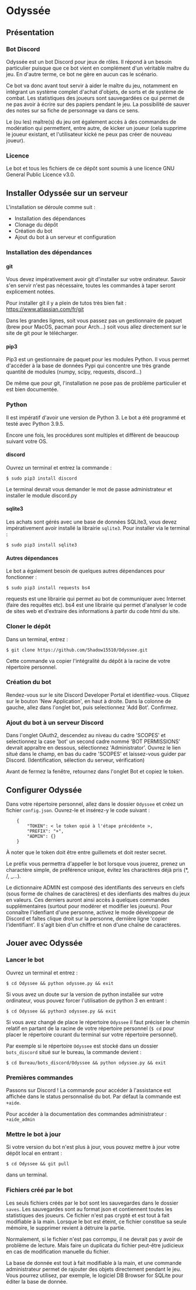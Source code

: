 # Odyssée

## Présentation

### Bot Discord

Odyssée est un bot Discord pour jeux de rôles. Il répond à un besoin particulier puisque que ce bot vient en complément d'un véritable maître du jeu. En d'autre terme, ce bot ne gère en aucun cas le scénario.

Ce bot va donc avant tout servir à aider le maître du jeu, notamment en intégrant un système complet d'achat d'objets, de sorts et de système de combat. Les statistiques des joueurs sont sauvegardées ce qui permet de ne pas avoir à écrire sur des papiers pendant le jeu. La possibilité de sauver des notes sur sa fiche de personnage va dans ce sens.

Le (ou les) maître(s) du jeu ont également accès à des commandes de modération qui permettent, entre autre, de kicker un joueur (cela supprime le joueur existant, et l'utilisateur kické ne peux pas créer de nouveau joueur).

### Licence

Le bot et tous les fichiers de ce dépôt sont soumis à une licence GNU General Public Licence v3.0.

## Installer Odyssée sur un serveur

L'installation se déroule comme suit :

 - Installation des dépendances 
 - Clonage du dépôt
 - Création du bot
 - Ajout du bot à un serveur et configuration

### Installation des dépendances

#### git

Vous devez impérativement avoir git d'installer sur votre ordinateur. Savoir s'en servir n'est pas nécessaire, toutes les commandes à taper seront explicement notées.

Pour installer git il y a plein de tutos très bien fait : https://www.atlassian.com/fr/git

Dans les grandes lignes, soit vous passez pas un gestionnaire de paquet (brew pour MacOS, pacman pour Arch…) soit vous allez directement sur le site de git pour le télécharger.

#### pip3

Pip3 est un gestionnaire de paquet pour les modules Python. Il vous permet d'accéder à la base de données Pypi qui concentre une très grande quantité de modules (numpy, scipy, requests, discord…)

De même que pour git, l'installation ne pose pas de problème particulier et est bien documentée.

### Python

Il est impératif d'avoir une version de Python 3. Le bot a été programmé et testé avec Python 3.9.5.

Encore une fois, les procédures sont multiples et diffèrent de beaucoup suivant votre OS.

#### discord

Ouvrez un terminal et entrez la commande : 

`$ sudo pip3 install discord`

Le terminal devrait vous demander le mot de passe administrateur et installer le module discord.py

#### sqlite3

Les achats sont gérés avec une base de données SQLite3, vous devez impérativement avoir installé la librairie `sqlite3`. Pour installer via le terminal : 

`$ sudo pip3 install sqlite3`

#### Autres dépendances

Le bot a également besoin de quelques autres dépendances pour fonctionner : 

`$ sudo pip3 install requests bs4`

requests est une librairie qui permet au bot de communiquer avec Internet (faire des requêtes etc).
bs4 est une librairie qui permet d'analyser le code de sites web et d'extraire des informations à partir du code html du site.

### Cloner le dépôt

Dans un terminal, entrez : 

`$ git clone https://github.com/Shadow15510/Odyssee.git`

Cette commande va copier l'intégralité du dépôt à la racine de votre répertoire personnel.

### Création du bot

Rendez-vous sur le site Discord Developer Portal et identifiez-vous. Cliquez sur le bouton 'New Application', en haut à droite. Dans la colonne de gauche, allez dans l'onglet bot, puis selectionnez 'Add Bot'. Confirmez.

### Ajout du bot à un serveur Discord

Dans l'onglet OAuth2, descendez au niveau du cadre 'SCOPES' et selectionnez la case 'bot' un second cadre nommé 'BOT PERMISSIONS' devrait appraître en dessous, sélectionnez 'Administrator'. Ouvrez le lien situé dans le champ, en bas du cadre 'SCOPES' et laissez-vous guider par Discord. (Identification, sélection du serveur, vérification)

Avant de fermez la fenêtre, retournez dans l'onglet Bot et copiez le token.

## Configurer Odyssée

Dans votre répertoire personnel, allez dans le dossier `Odyssee` et créez un fichier `config.json`. Ouvrez-le et insérez-y le code suivant : 

```
    {
        "TOKEN": < le token opié à l'étape précédente >,
        "PREFIX": "+",
        "ADMIN": {}
    }
```

À noter que le token doit être entre guillemets et doit rester secret.

Le préfix vous permettra d'appeller le bot lorsque vous jouerez, prenez un charactère simple, de préférence unique, évitez les charactères déjà pris (*, /, _…).

Le dictionnaire ADMIN est composé des identifiants des serveurs en clefs (sous forme de chaînes de caractères) et des idenfiants des maîtres du jeux en valeurs. Ces derniers auront ainsi accès à quelques commandes supplémentaires (surtout pour modérer et modifier les joueurs). Pour connaître l'idenfiant d'une personne, activez le mode développeur de Discord et faîtes clique droit sur la personne, dernière ligne 'copier l'identifiant'. Il s'agit bien d'un chiffre et non d'une chaîne de caractères.

## Jouer avec Odyssée

### Lancer le bot

Ouvrez un terminal et entrez : 

`$ cd Odyssee && python odyssee.py && exit`

Si vous avez un doute sur la version de python installée sur votre ordinateur, vous pouvez forcer l'utilisation de python 3 en entrant : 

`$ cd Odyssee && python3 odyssee.py && exit`

Si vous avez changé de place le répertoire `Odyssee` il faut préciser le chemin relatif en partant de la racine de votre répertoire personnel (`$ cd` pour placer le répertoire courant du terminal sur votre répertoire personnel).

Par exemple si le répertoire `Odyssee` est stocké dans un dossier `bots_discord` situé sur le bureau, la commande devient : 
    
`$ cd Bureau/bots_discord/Odyssee && python odyssee.py && exit`

### Premières commandes

Passons sur Discord !
La commande pour accéder à l'assistance est affichée dans le status personnalisé du bot. Par défaut la commande est `+aide`.

Pour accéder à la documentation des commandes administrateur : `+aide_admin`

### Mettre le bot à jour

Si votre version du bot n'est plus à jour, vous pouvez mettre à jour votre dépôt local en entrant : 

`$ cd Odyssee && git pull`

dans un terminal.

### Fichiers créé par le bot

Les seuls fichiers créés par le bot sont les sauvegardes dans le dossier `saves`. Les sauvegardes sont au format json et contiennent toutes les statistiques des joueurs. Ce fichier n'est pas crypté et est tout à fait modifiable à la main. Lorsque le bot est éteint, ce fichier constitue sa seule mémoire, le supprimer revient à détruire la partie.

Normalement, si le fichier n'est pas corrompu, il ne devrait pas y avoir de problème de lecture. Mais faire un duplicata du fichier peut-être judicieux en cas de modification manuelle du fichier.

La base de donnée est tout à fait modifiable à la main, et une commande administrateur permet de rajouter des objets directement pendant le jeu. Vous pourrez utilisez, par exemple, le logiciel DB Browser for SQLite pour éditer la base de donnée.
